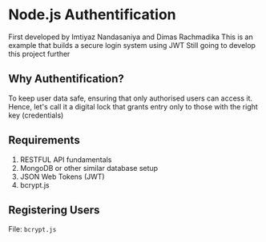 # Node.js Authentification
First developed by Imtiyaz Nandasaniya and Dimas Rachmadika
This is an example that builds a secure login system using JWT
Still going to develop this project further


## Why Authentification?
To keep user data safe, ensuring that only authorised users can access it. Hence, let's call it a digital lock that grants entry only to those with the right key (credentials)


## Requirements
1. RESTFUL API fundamentals
2. MongoDB or other similar database setup
3. JSON Web Tokens (JWT)
4. bcrypt.js


## Registering Users
File: <code>bcrypt.js</code>
